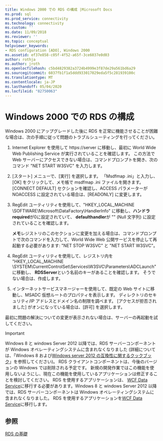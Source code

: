 ```yaml
---
title: Windows 2000 での RDS の構成 |Microsoft Docs
ms.prod: sql
ms.prod_service: connectivity
ms.technology: connectivity
ms.custom: ''
ms.date: 11/09/2018
ms.reviewer: ''
ms.topic: conceptual
helpviewer_keywords:
- RDS configuration [ADO], Windows 2000
ms.assetid: ef37e858-c05f-4f52-a65f-3ce6037e0d03
author: rothja
ms.author: jroth
ms.openlocfilehash: c5bd4829382a3724b4999e3f87de29a561bd6a29
ms.sourcegitcommit: 6037fb1f1a5ddd933017029eda5f5c281939100c
ms.translationtype: MT
ms.contentlocale: ja-JP
ms.lasthandoff: 05/04/2020
ms.locfileid: "82750063"
---
```

# <a name="configuring-rds-on-windows-2000"></a>Windows 2000 での RDS の構成
Windows 2000 にアップグレードした後に RDS を正常に機能させることが困難な場合は、次の手順に従って問題のトラブルシューティングを行ってください。  
  
1.  Internet Explorer を使用して https://server に移動し、最初に World Wide Web Publishing Service が実行されていることを確認します。 この方法で Web サーバーにアクセスできない場合は、コマンドプロンプトを開き、次のコマンド "NET START W3SVC" を入力します。  
  
2.  [スタート] メニューで、[実行] を選択します。 「Msdfmap .ini」と入力し、[OK] をクリックして、メモ帳で msdfmap .ini ファイルを開きます。 [CONNECT DEFAULT] セクションを確認し、ACCESS パラメーターが NOACCESS に設定されている場合は、[READONLY] に変更します。  
  
3.  RegEdit ユーティリティを使用して、"HKEY_LOCAL_MACHINE \SOFTWARE\Microsoft\DataFactory\HandlerInfo" に移動し、**ハンドラ required**が0に設定されていて、 **defaulthandler**が "" (Null 文字列) に設定されていることを確認します。  
  
     **メモ**レジストリのこのセクションに変更を加える場合は、コマンドプロンプトで次のコマンドを入力して、World Wide Web 公開サービスを停止して再起動する必要があります: "NET STOP W3SVC" と "NET START W3SVC"。  
  
4.  RegEdit ユーティリティを使用して、レジストリ内を "HKEY_LOCAL_MACHINE \SYSTEM\CurrentControlSet\Services\W3SVC\Parameters\ADCLaunch" に移動し、 **RDSServer**という名前のキーがあることを確認します。 そうでない場合は、作成します。  
  
5.  インターネットサービスマネージャーを使用して、既定の Web サイトに移動し、MSADC 仮想ルートのプロパティを表示します。 ディレクトリのセキュリティ/IP アドレスとドメイン名の制限を調べます。 [アクセスが拒否されました] がオンになっている場合は、[許可] を選択します。  
  
 最初に問題の解決についての変更が表示されない場合は、サーバーの再起動を試してください。  
  
> [!IMPORTANT]
>  Windows 8 と windows Server 2012 以降では、RDS サーバーコンポーネントが Windows オペレーティングシステムに含まれなくなりました (詳細については、「Windows 8 および[Windows server 2012 の互換性に関するクックブック](https://www.microsoft.com/download/details.aspx?id=27416)」を参照してください)。 RDS クライアントコンポーネントは、今後のバージョンの Windows では削除される予定です。 新規の開発作業ではこの機能を使用しないようにし、現在この機能を使用しているアプリケーションは修正することを検討してください。 RDS を使用するアプリケーションは、 [WCF Data Service](https://go.microsoft.com/fwlink/?LinkId=199565)に移行する必要があります。Windows 8 と windows Server 2012 以降では、RDS サーバーコンポーネントは Windows オペレーティングシステムに含まれなくなりました。 RDS を使用するアプリケーションを[WCF Data Service](https://go.microsoft.com/fwlink/?LinkId=199565)に移行します。  
  
## <a name="see-also"></a>参照  
 [RDS の基礎](../../../ado/guide/remote-data-service/rds-fundamentals.md)


